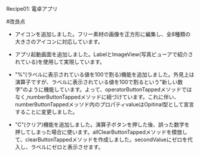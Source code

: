 Recipe01: 電卓アプリ

#改良点
- アイコンを追加しました。フリー素材の画像を正方形に編集し、全8種類の大きさのアイコンに対応しています。

- アプリ起動画面を追加しました。LabelとImageView(写真ビューアで紹介されている)を使用して実現しています。

- "%"(ラベルに表示されている値を100で割る)機能を追加しました。外見上は演算子ですが、ラベルに表示されている値を100で割るという"新しい数字"のように機能しています。よって、operatorButtonTappedメソッドではなく,numberButtonTappedメソッドに紐づけています。これに伴い、numberButtonTappedメッソド内のプロパティvalueはOpitinal型として宣言することに変更しました。

- "C"(クリア)機能を追加しました。演算子ボタンを押した後、誤った数字を押してしまった場合に使います。allClearButtonTappedメソッドを模倣して、clearButtonTappedメソッドを作成しました。secondValueにゼロを代入し、ラベルにゼロと表示させます。
